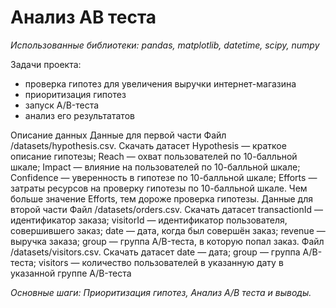 # Анализ AB теста
*Использованные библиотеки: pandas, matplotlib, datetime, scipy, numpy*

Задачи проекта:
- проверка гипотез для увеличения выручки интернет-магазина
- приоритизация гипотез
- запуск A/B-теста
- анализ его результататов

Описание данных
Данные для первой части
Файл /datasets/hypothesis.csv. Скачать датасет
Hypothesis — краткое описание гипотезы;
Reach — охват пользователей по 10-балльной шкале;
Impact — влияние на пользователей по 10-балльной шкале;
Confidence — уверенность в гипотезе по 10-балльной шкале;
Efforts — затраты ресурсов на проверку гипотезы по 10-балльной шкале. Чем больше значение Efforts, тем дороже проверка гипотезы.
Данные для второй части
Файл /datasets/orders.csv. Скачать датасет
transactionId — идентификатор заказа;
visitorId — идентификатор пользователя, совершившего заказ;
date — дата, когда был совершён заказ;
revenue — выручка заказа;
group — группа A/B-теста, в которую попал заказ.
Файл /datasets/visitors.csv. Скачать датасет
date — дата;
group — группа A/B-теста;
visitors — количество пользователей в указанную дату в указанной группе A/B-теста


*Основные шаги: Приоритизация гипотез, Анализ А/В теста и выводы.*
